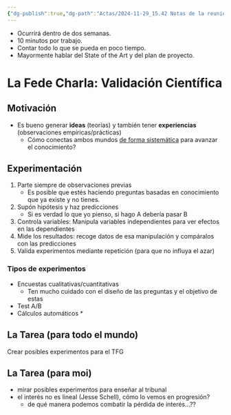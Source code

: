 ```yaml
---
{"dg-publish":true,"dg-path":"Actas/2024-11-29_15.42 Notas de la reunión.md","permalink":"/actas/2024-11-29-15-42-notas-de-la-reunion/"}
---
```



- Ocurrirá dentro de dos semanas.
- 10 minutos por trabajo.
- Contar todo lo que se pueda en poco tiempo.
- Mayormente hablar del State of the Art y del plan de proyecto.

# La Fede Charla: Validación Científica

## Motivación

* Es bueno generar **ideas** (teorías) y también tener **experiencias** (observaciones empíricas/prácticas)
	* Cómo conectas ambos mundos <u>de forma sistemática</u> para avanzar el conocimiento?
## Experimentación

1. Parte siempre de observaciones previas
	- Es posible que estés haciendo preguntas basadas en conocimiento que ya existe y no tienes.
2. Supón hipótesis y haz predicciones
	- Si es verdad lo que yo pienso, si hago A debería pasar B
3. Controla variables: Manipula variables independientes para ver efectos en las dependientes
4. Mide los resultados: recoge datos de esa manipulación y compáralos con las predicciones
5. Valida experimentos mediante repetición (para que no influya el azar)

### Tipos de experimentos
* Encuestas cualitativas/cuantitativas
	* Ten mucho cuidado con el diseño de las preguntas y el objetivo de estas
* Test A/B
* Cálculos automáticos
	* 

## La Tarea (para todo el mundo)

Crear posibles experimentos para el TFG

## La Tarea (para moi)

- mirar posibles experimentos para enseñar al tribunal
- el interés no es lineal (Jesse Schell), cómo lo vemos en progresión?
	- de qué manera podemos combatir la pérdida de interés…??